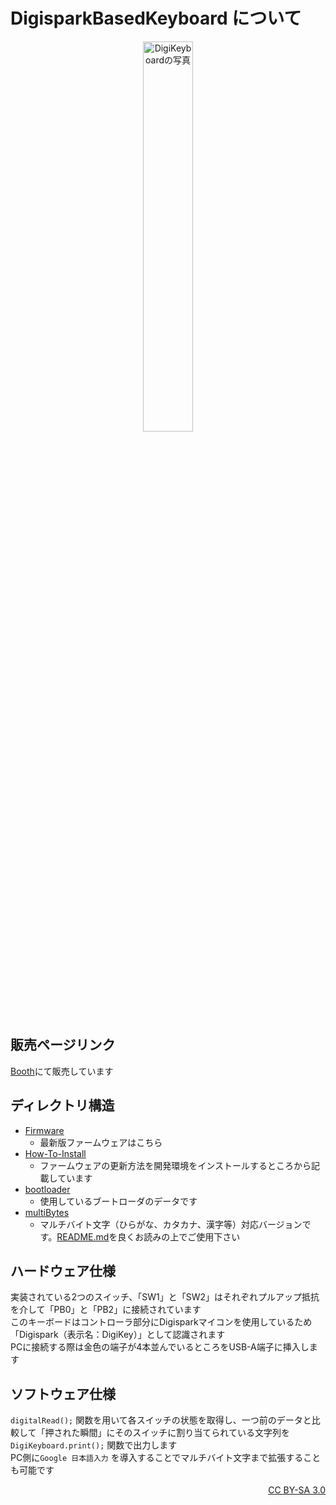 # DigisparkBasedKeyboard について

<div align="center"><img src="https://s2.booth.pm/9e9f8732-63c1-40af-8dce-9f3f849a0641/i/3342532/3e789ed9-e795-4617-9c9d-abfac0a62aef_base_resized.jpg" alt="DigiKeyboardの写真" width="40%"></div>

## 販売ページリンク

[Booth](https://nch-mosfet.booth.pm/items/3342532)にて販売しています

## ディレクトリ構造

- [Firmware](./Firmware)
  - 最新版ファームウェアはこちら
- [How-To-Install](./How-To-Install)
  - ファームウェアの更新方法を開発環境をインストールするところから記載しています
- [bootloader](./bootloader)
  - 使用しているブートローダのデータです
- [multiBytes](./multiBytes)
  - マルチバイト文字（ひらがな、カタカナ、漢字等）対応バージョンです。[README.md](./multiBytes/README.md)を良くお読みの上でご使用下さい

## ハードウェア仕様

実装されている2つのスイッチ、「SW1」と「SW2」はそれぞれプルアップ抵抗を介して「PB0」と「PB2」に接続されています  
このキーボードはコントローラ部分にDigisparkマイコンを使用しているため「Digispark（表示名：DigiKey）」として認識されます  
PCに接続する際は金色の端子が4本並んでいるところをUSB-A端子に挿入します  

## ソフトウェア仕様

`digitalRead();` 関数を用いて各スイッチの状態を取得し、一つ前のデータと比較して「押された瞬間」にそのスイッチに割り当てられている文字列を`DigiKeyboard.print();` 関数で出力します  
PC側に`Google 日本語入力` を導入することでマルチバイト文字まで拡張することも可能です  

<div align="right"><a href="https://creativecommons.org/licenses/by-sa/3.0/" target="_blank" rel="noopener noreferrer">CC BY-SA 3.0</a></div>
